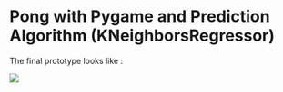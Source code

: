 # Pong with Pygame and Prediction Algorithm (KNeighborsRegressor) 

The final prototype looks like :

![](https://github.com/zakariamejdoul/pong-with-pygame/blob/8caa844f7212b4f7bb6e2abf74424ebb369f6790/gifs/pong.gif)